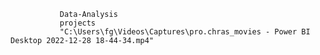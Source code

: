                Data-Analysis
               projects
               "C:\Users\fg\Videos\Captures\pro.chras_movies - Power BI Desktop 2022-12-28 18-44-34.mp4"
